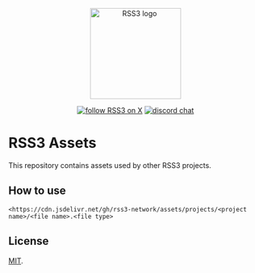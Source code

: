 <!-- markdownlint-disable -->
<p align="center">
  <a href="https://rss3.io" target="_blank" rel="noopener noreferrer">
    <!-- RSS3 White logo, used the hosting for an absolute link -->
    <img width="180" src="https://cdn.jsdelivr.net/gh/rss3-network/assets/logo.svg" alt="RSS3 logo">
  </a>
</p>
<p align="center">
  <a href="https://twitter.com/intent/follow?screen_name=rss3_"><img src="https://img.shields.io/twitter/follow/rss3_?color=%230072ff" alt="follow RSS3 on X"></a>
  <a href="https://discord.gg/vfhpMjdbGU"><img src="https://img.shields.io/badge/chat-discord-blue?style=flat&logo=discord&color=%230072ff" alt="discord chat"></a>
  <!-- add NPM and other badges when needed -->
</p>
<!-- markdownlint-enable -->

# RSS3 Assets

This repository contains assets used by other RSS3 projects.

## How to use

`<https://cdn.jsdelivr.net/gh/rss3-network/assets/projects/<project name>/<file name>.<file type>`

## License

<!-- We use MIT as it's almost unrestricted. -->

[MIT](LICENSE).
